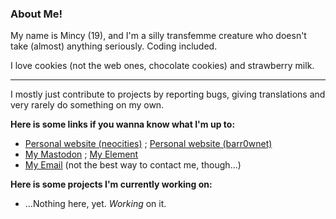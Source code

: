### About Me!

My name is Mincy (19), and I'm a silly transfemme creature who doesn't take (almost) anything seriously.
Coding included.

I love cookies (not the web ones, chocolate cookies) and strawberry milk.

---

I mostly just contribute to projects by reporting bugs, giving translations and very rarely do something on my own.

**Here is some links if you wanna know what I'm up to:**
- [Personal website (neocities)](https://mincy.neocities.org/) ; [Personal website (barr0wnet)](https://alphamethyl.barr0w.net/~sleepybunny/)
- [My Mastodon](https://tech.lgbt/@sleepybunny/) ; [My Element](https://matrix.to/#/@sleepybunny:matrix.org/)
- [My Email](mailto:sleepybunbun@proton.me) (not the best way to contact me, though...)

**Here is some projects I'm currently working on:**
- ...Nothing here, yet. *Working* on it.
